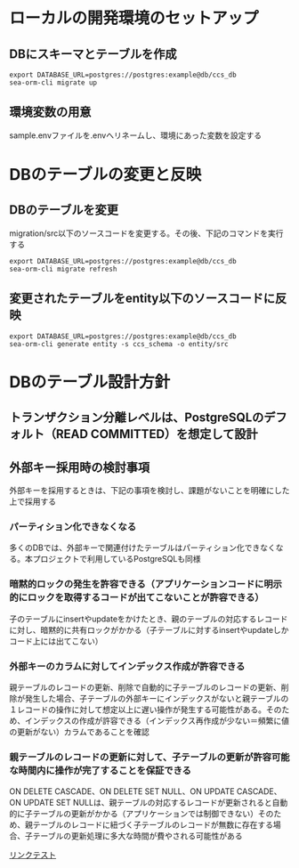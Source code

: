 # ローカルの開発環境のセットアップ

## DBにスキーマとテーブルを作成
```
export DATABASE_URL=postgres://postgres:example@db/ccs_db
sea-orm-cli migrate up
```

## 環境変数の用意
sample.envファイルを.envへリネームし、環境にあった変数を設定する

# DBのテーブルの変更と反映

## DBのテーブルを変更
migration/src以下のソースコードを変更する。その後、下記のコマンドを実行する
```
export DATABASE_URL=postgres://postgres:example@db/ccs_db
sea-orm-cli migrate refresh
```

## 変更されたテーブルをentity以下のソースコードに反映
```
export DATABASE_URL=postgres://postgres:example@db/ccs_db
sea-orm-cli generate entity -s ccs_schema -o entity/src
```

# DBのテーブル設計方針

## トランザクション分離レベルは、PostgreSQLのデフォルト（READ COMMITTED）を想定して設計

## 外部キー採用時の検討事項
外部キーを採用するときは、下記の事項を検討し、課題がないことを明確にした上で採用する
### パーティション化できなくなる
多くのDBでは、外部キーで関連付けたテーブルはパーティション化できなくなる。本プロジェクトで利用しているPostgreSQLも同様
### 暗黙的ロックの発生を許容できる（アプリケーションコードに明示的にロックを取得するコードが出てこないことが許容できる）
子のテーブルにinsertやupdateをかけたとき、親のテーブルの対応するレコードに対し、暗黙的に共有ロックがかかる（子テーブルに対するinsertやupdateしかコード上には出てこない）
### 外部キーのカラムに対してインデックス作成が許容できる
親テーブルのレコードの更新、削除で自動的に子テーブルのレコードの更新、削除が発生した場合、子テーブルの外部キーにインデックスがないと親テーブルの１レコードの操作に対して想定以上に遅い操作が発生する可能性がある。そのため、インデックスの作成が許容できる（インデックス再作成が少ない＝頻繁に値の更新がない）カラムであることを確認
### 親テーブルのレコードの更新に対して、子テーブルの更新が許容可能な時間内に操作が完了することを保証できる
ON DELETE CASCADE、ON DELETE SET NULL、ON UPDATE CASCADE、ON UPDATE SET NULLは、親テーブルの対応するレコードが更新されると自動的に子テーブルの更新がかかる（アプリケーションでは制御できない）そのため、親テーブルのレコードに紐づく子テーブルのレコードが無数に存在する場合、子テーブルの更新処理に多大な時間が費やされる可能性がある

[リンクテスト](#外部キー採用時の検討事項)